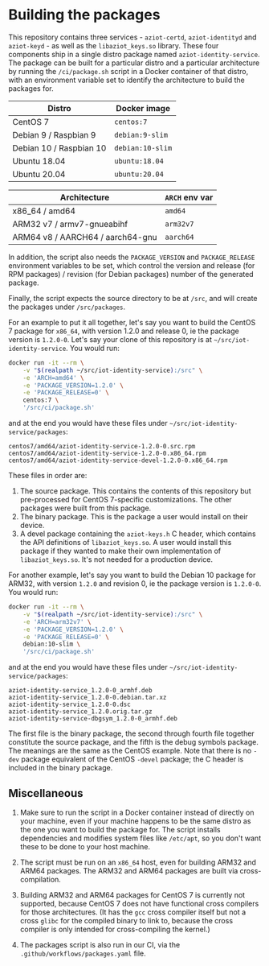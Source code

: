 # Building the packages

This repository contains three services - `aziot-certd`, `aziot-identityd` and `aziot-keyd` - as well as the `libaziot_keys.so` library. These four components ship in a single distro package named `aziot-identity-service`. The package can be built for a particular distro and a particular architecture by running the `/ci/package.sh` script in a Docker container of that distro, with an environment variable set to identify the architecture to build the packages for.


<table>
<thead>
<tr>
<th>Distro</th>
<th>Docker image</th>
</tr>
</thead>
<tbody>
<tr>
<td>CentOS 7</td>
<td><code>centos:7</code></td>
</tr>
<tr>
<td>Debian 9 / Raspbian 9</td>
<td><code>debian:9-slim</code></td>
</tr>
<tr>
<td>Debian 10 / Raspbian 10</td>
<td><code>debian:10-slim</code></td>
</tr>
<tr>
<td>Ubuntu 18.04</td>
<td><code>ubuntu:18.04</code></td>
</tr>
<tr>
<td>Ubuntu 20.04</td>
<td><code>ubuntu:20.04</code></td>
</tr>
</tbody>
</table>


<table>
<thead>
<tr>
<th>Architecture</th>
<th><code>ARCH</code> env var</th>
</tr>
</thead>
<tbody>
<tr>
<td>x86_64 / amd64</td>
<td><code>amd64</code></td>
</tr>
<tr>
<td>ARM32 v7 / armv7-gnueabihf</td>
<td><code>arm32v7</code></td>
</tr>
<tr>
<td>ARM64 v8 / AARCH64 / aarch64-gnu</td>
<td><code>aarch64</code></td>
</tr>
</tbody>
</table>

In addition, the script also needs the `PACKAGE_VERSION` and `PACKAGE_RELEASE` environment variables to be set, which control the version and release (for RPM packages) / revision (for Debian packages) number of the generated package.

Finally, the script expects the source directory to be at `/src`, and will create the packages under `/src/packages`.

For an example to put it all together, let's say you want to build the CentOS 7 package for `x86_64`, with version 1.2.0 and release 0, ie the package version is `1.2.0-0`. Let's say your clone of this repository is at `~/src/iot-identity-service`. You would run:

```sh
docker run -it --rm \
    -v "$(realpath ~/src/iot-identity-service):/src" \
    -e 'ARCH=amd64' \
    -e 'PACKAGE_VERSION=1.2.0' \
    -e 'PACKAGE_RELEASE=0' \
    centos:7 \
    '/src/ci/package.sh'
```

and at the end you would have these files under `~/src/iot-identity-service/packages`:

```
centos7/amd64/aziot-identity-service-1.2.0-0.src.rpm
centos7/amd64/aziot-identity-service-1.2.0-0.x86_64.rpm
centos7/amd64/aziot-identity-service-devel-1.2.0-0.x86_64.rpm
```

These files in order are:

1. The source package. This contains the contents of this repository but pre-processed for CentOS 7-specific customizations. The other packages were built from this package.
1. The binary package. This is the package a user would install on their device.
1. A devel package containing the `aziot-keys.h` C header, which contains the API definitions of `libaziot_keys.so`. A user would install this package if they wanted to make their own implementation of `libaziot_keys.so`. It's not needed for a production device.


For another example, let's say you want to build the Debian 10 package for ARM32, with version `1.2.0` and revision 0, ie the package version is `1.2.0-0`. You would run:

```sh
docker run -it --rm \
    -v "$(realpath ~/src/iot-identity-service):/src" \
    -e 'ARCH=arm32v7' \
    -e 'PACKAGE_VERSION=1.2.0' \
    -e 'PACKAGE_RELEASE=0' \
    debian:10-slim \
    '/src/ci/package.sh'
```

and at the end you would have these files under `~/src/iot-identity-service/packages`:

```
aziot-identity-service_1.2.0-0_armhf.deb
aziot-identity-service_1.2.0-0.debian.tar.xz
aziot-identity-service_1.2.0-0.dsc
aziot-identity-service_1.2.0.orig.tar.gz
aziot-identity-service-dbgsym_1.2.0-0_armhf.deb
```

The first file is the binary package, the second through fourth file together constitute the source package, and the fifth is the debug symbols package. The meanings are the same as the CentOS example. Note that there is no `-dev` package equivalent of the CentOS `-devel` package; the C header is included in the binary package.


## Miscellaneous

1. Make sure to run the script in a Docker container instead of directly on your machine, even if your machine happens to be the same distro as the one you want to build the package for. The script installs dependencies and modifies system files like `/etc/apt`, so you don't want these to be done to your host machine.

1. The script must be run on an `x86_64` host, even for building ARM32 and ARM64 packages. The ARM32 and ARM64 packages are built via cross-compilation.

1. Building ARM32 and ARM64 packages for CentOS 7 is currently not supported, because CentOS 7 does not have functional cross compilers for those architectures. (It has the `gcc` cross compiler itself but not a cross `glibc` for the compiled binary to link to, because the cross compiler is only intended for cross-compiling the kernel.)

1. The packages script is also run in our CI, via the `.github/workflows/packages.yaml` file.
